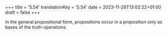 +++
title = '5.54'
translationKey = '5.54'
date = 2023-11-26T13:02:22+01:00
draft = false
+++

In the general propositional form, propositions occur in a proposition only as bases of the truth-operations.
